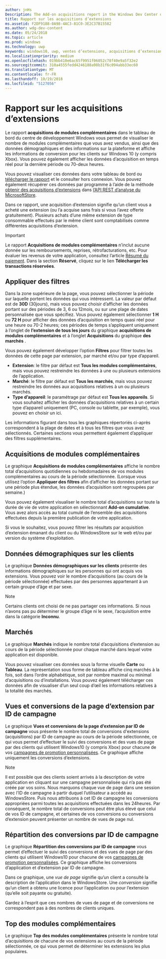 ```yaml
---
author: jnHs
Description: The Add-on acquisitions report in the Windows Dev Center dashboard lets you see how many add-ons you've sold, along with demographic and platform details.
title: Rapport sur les acquisitions d’extensions
ms.assetid: F2DF9188-0A98-4AC3-81C0-3E2C37B15582
ms.author: wdg-dev-content
ms.date: 05/24/2018
ms.topic: article
ms.prod: windows
ms.technology: uwp
keywords: windows10, uwp, ventes d’extensions, acquisitions d’extensions, produits in-app, extensions
ms.localizationpriority: medium
ms.openlocfilehash: 019bb410e6ac65f9951f06052c78f40e9a5f32e2
ms.sourcegitcommit: 310a4555fedd4246188a98b31f6c094abb33ec60
ms.translationtype: MT
ms.contentlocale: fr-FR
ms.lasthandoff: 10/19/2018
ms.locfileid: "5127056"
---
```

# <a name="add-on-acquisitions-report"></a>Rapport sur les acquisitions d’extensions


Le rapport **acquisitions de modules complémentaires** dans le tableau de bord du centre de développement Windows vous permet de visualiser le nombre de modules complémentaires que vous avez vendus, ainsi que des données démographiques et des informations sur la plateforme et affiche les informations de conversion pour les clients sur Windows 10 (y compris Xbox). Vous pouvez également afficher les données d’acquisition en temps réel pour la dernière période ou 70-deux heures.

Vous pouvez visualiser ces données dans votre tableau de bord ou [télécharger le rapport](download-analytic-reports.md) et le consulter hors connexion. Vous pouvez également récupérer ces données par programme à l’aide de la méthode [obtenir des acquisitions d’extensions](../monetize/get-in-app-acquisitions.md) dans [l’API REST d’analyse du MicrosoftStore](../monetize/access-analytics-data-using-windows-store-services.md).

Dans ce rapport, une acquisition d’extension signifie qu’un client vous a acheté une extension (ou l’a acquise sans frais si vous l’avez offerte gratuitement). Plusieurs achats d’une même extension de type consommable effectués par le même client sont comptabilisés comme différentes acquisitions d’extension.

> [!IMPORTANT]
> Le rapport **Acquisitions de modules complémentaires** n’inclut aucune donnée sur les remboursements, reprises, rétrofacturations, etc. Pour évaluer les revenus de votre application, consultez l’article [Résumé du paiement](payout-summary.md). Dans la section **Réservé**, cliquez sur le lien **Télécharger les transactions réservées**.


## <a name="apply-filters"></a>Appliquer des filtres

Dans la zone supérieure de la page, vous pouvez sélectionner la période sur laquelle portent les données qui vous intéressent. La valeur par défaut est de **30D** (30jours), mais vous pouvez choisir d’afficher les données portant sur des périodes de 3, 6 ou 12mois, ou sur une plage de dates personnalisée que vous spécifiez. Vous pouvez également sélectionner **1 H** ou **72 H** pour afficher des données d’acquisition en temps quasi réel pour une heure ou 70-2 heures; ces périodes de temps s’appliquent uniquement à l’onglet de **l’extension de tous les jours** du graphique **acquisitions de modules complémentaires** et à l’onglet **Acquisitions** du graphique **des marchés** . 

Vous pouvez également développer l’option **Filtres** pour filtrer toutes les données de cette page par extension, par marché et/ou par type d’appareil.

-   **Extension**: le filtre par défaut est **Tous les modules complémentaires**, mais vous pouvez restreindre les données à une ou plusieurs extensions de l’application.
-   **Marché**: le filtre par défaut est **Tous les marchés**, mais vous pouvez restreindre les données aux acquisitions relatives à un ou plusieurs marchés.
-   **Type d’appareil**: le paramétrage par défaut est **Tous les appareils**. Si vous souhaitez afficher les données d’acquisitions relatives à un certain type d’appareil uniquement (PC, console ou tablette, par exemple), vous pouvez en choisir un ici.

Les informations figurant dans tous les graphiques répertoriés ci-après correspondent à la plage de dates et à tous les filtres que vous avez sélectionnés. Certaines sections vous permettent également d’appliquer des filtres supplémentaires.


## <a name="add-on-acquisitions"></a>Acquisitions de modules complémentaires

Le graphique **Acquisitions de modules complémentaires** affiche le nombre total d’acquisitions quotidiennes ou hebdomadaires de vos modules complémentaires au cours de la période sélectionnée. (Lorsque vous utilisez l’option **Appliquer des filtres** afin d’afficher les données portant sur une période plus étendue, les données d’acquisition sont regroupées par semaine.)

Vous pouvez également visualiser le nombre total d’acquisitions sur toute la durée de vie de votre application en sélectionnant **Add-on cumulative**. Vous avez alors accès au total cumulé de l’ensemble des acquisitions effectuées depuis la première publication de votre application.

Si vous le souhaitez, vous pouvez filtrer les résultats par acquisition d’extension émanant du client ou du WindowsStore sur le web et/ou par version du système d’exploitation.


## <a name="customer-demographic"></a>Données démographiques sur les clients

Le graphique **Données démographiques sur les clients** présente des informations démographiques sur les personnes qui ont acquis vos extensions. Vous pouvez voir le nombre d’acquisitions (au cours de la période sélectionnée) effectuées par des personnes appartenant à un certain groupe d’âge et par sexe.

> [!NOTE]
> Certains clients ont choisi de ne pas partager ces informations. Si nous n’avons pas pu déterminer le groupe d’âge ni le sexe, l’acquisition entre dans la catégorie **Inconnu**.


## <a name="markets"></a>Marchés

Le graphique **Marchés** indique le nombre total d’acquisitions d’extension au cours de la période sélectionnée pour chaque marché dans lequel votre application est disponible. 

Vous pouvez visualiser ces données sous la forme visuelle **Carte** ou **Tableau**. La représentation sous forme de tableau affiche cinq marchés à la fois, soit dans l’ordre alphabétique, soit par nombre maximal ou minimal d’acquisitions ou d’installations. Vous pouvez également télécharger ces données afin de visualiser d’un seul coup d’œil les informations relatives à la totalité des marchés.


## <a name="add-on-page-views-and-conversions-by-campaign-id"></a>Vues et conversions de la page d’extension par ID de campagne

Le graphique **Vues et conversions de la page d’extension par ID de campagne** vous présente le nombre total de conversions d'extensions (acquisitions) par ID de campagne au cours de la période sélectionnée, ce qui vous permet d’effectuer le suivi des conversions et des vues de page par des clients qui utilisent Windows10 (y compris Xbox) pour chacune de vos [campagnes de promotion personnalisées](create-a-custom-app-promotion-campaign.md). Ce graphique affiche uniquement les conversions d’extensions.

> [!NOTE]
> Il est possible que des clients soient arrivés à la description de votre application en cliquant sur une campagne personnalisée qui n’a pas été créée par vos soins. Nous marquons chaque vue de page dans une session avec l’ID de campagne à partir duquel l’utilisateur a accédé au WindowsStore. Puis nous attribuons à cet ID de campagne les conversions appropriées parmi toutes les acquisitions effectuées dans les 24heures. Par conséquent, le nombre total de conversions peut être plus élevé que celui de vos ID de campagne, et certaines de vos conversions ou conversions d’extension peuvent présenter un nombre de vues de page nul. 


## <a name="conversions-breakdown-by-campaign-id"></a>Répartition des conversions par ID de campagne

Le graphique **Répartition des conversions par ID de campagne** vous permet d’effectuer le suivi des conversions et des vues de page par des clients qui utilisent Windows10 pour chacune de vos [campagnes de promotion personnalisées](create-a-custom-app-promotion-campaign.md). Ce graphique affiche les conversions d’application et d’extension par ID de campagne.

Dans ce graphique, une *vue de page* signifie qu’un client a consulté la description de l’application dans le WindowsStore. Une *conversion* signifie qu’un client a obtenu une licence pour l’application ou pour l’extension (qu’elle soit payante ou gratuite).

Gardez à l’esprit que ces nombres de vues de page et de conversions ne correspondent pas à des nombres de clients uniques. 


## <a name="top-add-ons"></a>Top des modules complémentaires

Le graphique **Top des modules complémentaires** présente le nombre total d’acquisitions de chacune de vos extensions au cours de la période sélectionnée, ce qui vous permet de déterminer les extensions les plus populaires. 



 

 

